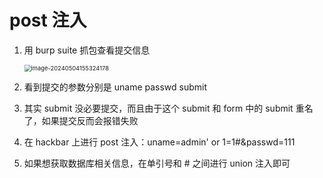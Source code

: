 # post 注入

1. 用 burp suite 抓包查看提交信息

   <img src="C:\Users\A2140\AppData\Roaming\Typora\typora-user-images\image-20240504155324178.png" alt="image-20240504155324178" style="zoom:67%;" />

2. 看到提交的参数分别是 uname passwd submit

3. 其实 submit 没必要提交，而且由于这个 submit 和 form 中的 submit 重名了，如果提交反而会报错失败

4. 在 hackbar 上进行 post 注入：uname=admin' or 1=1#&passwd=111

5. 如果想获取数据库相关信息，在单引号和 # 之间进行 union 注入即可